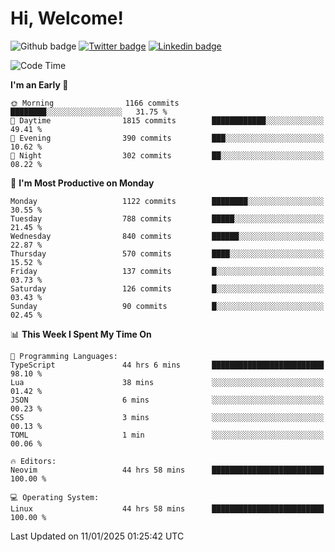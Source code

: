   # Hi, Welcome!
  ![Github badge](https://img.shields.io/github/followers/kraken-afk.svg?style=social&label=Follow&maxAge=2592000)
  [![Twitter badge](https://img.shields.io/badge/-Twitter-00acee?style=flat-square&logo=Twitter&logoColor=white)](https://twitter.com/trshppl)
  [![Linkedin badge](https://img.shields.io/badge/LinkedIn-0077B5?style=flat-square&logo=linkedin&logoColor=white)](https://www.linkedin.com/in/noveanrer)
<!--START_SECTION:waka-->
![Code Time](http://img.shields.io/badge/Code%20Time-636%20hrs%2017%20mins-blue)

**I'm an Early 🐤** 

```text
🌞 Morning                1166 commits        ████████░░░░░░░░░░░░░░░░░   31.75 % 
🌆 Daytime                1815 commits        ████████████░░░░░░░░░░░░░   49.41 % 
🌃 Evening                390 commits         ███░░░░░░░░░░░░░░░░░░░░░░   10.62 % 
🌙 Night                  302 commits         ██░░░░░░░░░░░░░░░░░░░░░░░   08.22 % 
```
📅 **I'm Most Productive on Monday** 

```text
Monday                   1122 commits        ████████░░░░░░░░░░░░░░░░░   30.55 % 
Tuesday                  788 commits         █████░░░░░░░░░░░░░░░░░░░░   21.45 % 
Wednesday                840 commits         ██████░░░░░░░░░░░░░░░░░░░   22.87 % 
Thursday                 570 commits         ████░░░░░░░░░░░░░░░░░░░░░   15.52 % 
Friday                   137 commits         █░░░░░░░░░░░░░░░░░░░░░░░░   03.73 % 
Saturday                 126 commits         █░░░░░░░░░░░░░░░░░░░░░░░░   03.43 % 
Sunday                   90 commits          █░░░░░░░░░░░░░░░░░░░░░░░░   02.45 % 
```


📊 **This Week I Spent My Time On** 

```text
💬 Programming Languages: 
TypeScript               44 hrs 6 mins       █████████████████████████   98.10 % 
Lua                      38 mins             ░░░░░░░░░░░░░░░░░░░░░░░░░   01.42 % 
JSON                     6 mins              ░░░░░░░░░░░░░░░░░░░░░░░░░   00.23 % 
CSS                      3 mins              ░░░░░░░░░░░░░░░░░░░░░░░░░   00.13 % 
TOML                     1 min               ░░░░░░░░░░░░░░░░░░░░░░░░░   00.06 % 

🔥 Editors: 
Neovim                   44 hrs 58 mins      █████████████████████████   100.00 % 

💻 Operating System: 
Linux                    44 hrs 58 mins      █████████████████████████   100.00 % 
```


 Last Updated on 11/01/2025 01:25:42 UTC
<!--END_SECTION:waka-->